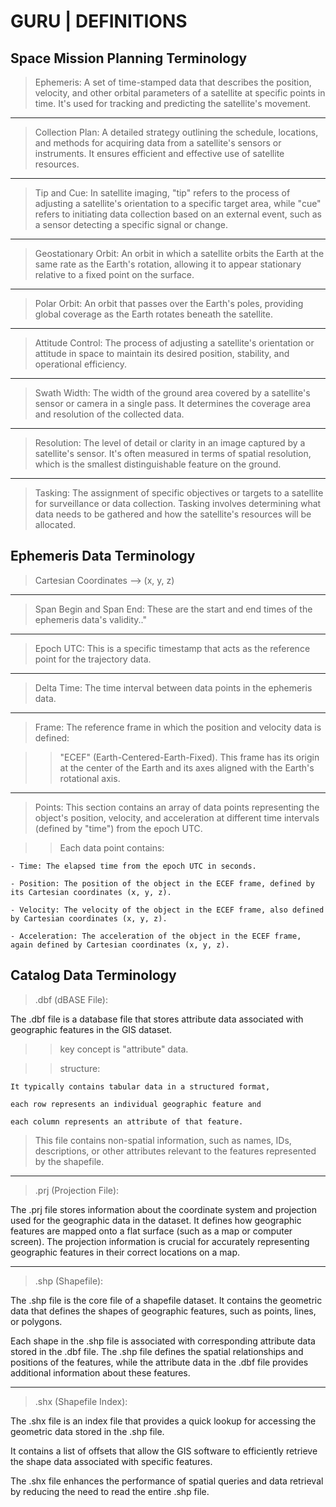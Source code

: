 # GURU | DEFINITIONS

## Space Mission Planning Terminology

> Ephemeris: A set of time-stamped data that describes the position, velocity, and other orbital parameters of a satellite at specific points in time. It's used for tracking and predicting the satellite's movement.

---

> Collection Plan: A detailed strategy outlining the schedule, locations, and methods for acquiring data from a satellite's sensors or instruments. It ensures efficient and effective use of satellite resources.

---

> Tip and Cue: In satellite imaging, "tip" refers to the process of adjusting a satellite's orientation to a specific target area, while "cue" refers to initiating data collection based on an external event, such as a sensor detecting a specific signal or change.

---

> Geostationary Orbit: An orbit in which a satellite orbits the Earth at the same rate as the Earth's rotation, allowing it to appear stationary relative to a fixed point on the surface.

---

> Polar Orbit: An orbit that passes over the Earth's poles, providing global coverage as the Earth rotates beneath the satellite.

---

> Attitude Control: The process of adjusting a satellite's orientation or attitude in space to maintain its desired position, stability, and operational efficiency.

---

> Swath Width: The width of the ground area covered by a satellite's sensor or camera in a single pass. It determines the coverage area and resolution of the collected data.

---

> Resolution: The level of detail or clarity in an image captured by a satellite's sensor. It's often measured in terms of spatial resolution, which is the smallest distinguishable feature on the ground.

---

> Tasking: The assignment of specific objectives or targets to a satellite for surveillance or data collection. Tasking involves determining what data needs to be gathered and how the satellite's resources will be allocated.

## Ephemeris Data Terminology


> Cartesian Coordinates --> (x, y, z)

---

> Span Begin and Span End: These are the start and end times of the ephemeris data's validity.."

---

> Epoch UTC: This is a specific timestamp that acts as the reference point for the trajectory data.

---

> Delta Time: The time interval between data points in the ephemeris data. 

---

> Frame: The reference frame in which the position and velocity data is defined: 

  >> "ECEF" (Earth-Centered-Earth-Fixed). This frame has its origin at the center of the Earth and its axes aligned with the Earth's rotational axis.

---

> Points: This section contains an array of data points representing the object's position, velocity, and acceleration at different time intervals (defined by "time") from the epoch UTC.

  >> Each data point contains:

    - Time: The elapsed time from the epoch UTC in seconds.

    - Position: The position of the object in the ECEF frame, defined by its Cartesian coordinates (x, y, z).

    - Velocity: The velocity of the object in the ECEF frame, also defined by Cartesian coordinates (x, y, z).

    - Acceleration: The acceleration of the object in the ECEF frame, again defined by Cartesian coordinates (x, y, z).


## Catalog Data Terminology

> .dbf (dBASE File): 

The .dbf file is a database file that stores attribute data associated with geographic features in the GIS dataset. 

  >> key concept is "attribute" data.

  >> structure:

    It typically contains tabular data in a structured format, 

    each row represents an individual geographic feature and 

    each column represents an attribute of that feature. 

> This file contains non-spatial information, such as names, IDs, descriptions, or other attributes relevant to the features represented by the shapefile.

---

> .prj (Projection File): 

The .prj file stores information about the coordinate system and projection used for the geographic data in the dataset. It defines how geographic features are mapped onto a flat surface (such as a map or computer screen). The projection information is crucial for accurately representing geographic features in their correct locations on a map.

---

> .shp (Shapefile): 

The .shp file is the core file of a shapefile dataset. It contains the geometric data that defines the shapes of geographic features, such as points, lines, or polygons. 

Each shape in the .shp file is associated with corresponding attribute data stored in the .dbf file. The .shp file defines the spatial relationships and positions of the features, while the attribute data in the .dbf file provides additional information about these features.

---

> .shx (Shapefile Index): 

The .shx file is an index file that provides a quick lookup for accessing the geometric data stored in the .shp file. 

It contains a list of offsets that allow the GIS software to efficiently retrieve the shape data associated with specific features. 

The .shx file enhances the performance of spatial queries and data retrieval by reducing the need to read the entire .shp file.

